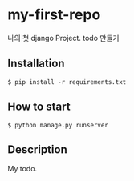 # my-first-repo

나의 첫 django Project. todo 만들기

## Installation

```shell
$ pip install -r requirements.txt
```

## How to start

```shell
$ python manage.py runserver
```

## Description

My todo.